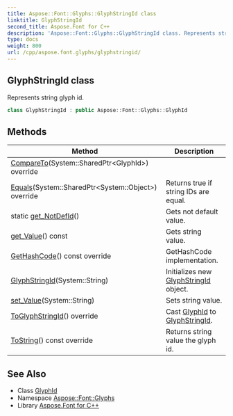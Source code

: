 ```yaml
---
title: Aspose::Font::Glyphs::GlyphStringId class
linktitle: GlyphStringId
second_title: Aspose.Font for C++
description: 'Aspose::Font::Glyphs::GlyphStringId class. Represents string glyph id in C++.'
type: docs
weight: 800
url: /cpp/aspose.font.glyphs/glyphstringid/
---
```

## GlyphStringId class


Represents string glyph id.

```cpp
class GlyphStringId : public Aspose::Font::Glyphs::GlyphId
```

## Methods

| Method | Description |
| --- | --- |
| [CompareTo](./compareto/)(System::SharedPtr\<GlyphId\>) override |  |
| [Equals](./equals/)(System::SharedPtr\<System::Object\>) override | Returns true if string IDs are equal. |
| static [get_NotDefId](./get_notdefid/)() | Gets not default value. |
| [get_Value](./get_value/)() const | Gets string value. |
| [GetHashCode](./gethashcode/)() const override | GetHashCode implementation. |
| [GlyphStringId](./glyphstringid/)(System::String) | Initializes new [GlyphStringId](./) object. |
| [set_Value](./set_value/)(System::String) | Sets string value. |
| [ToGlyphStringId](./toglyphstringid/)() override | Cast [GlyphId](../glyphid/) to [GlyphStringId](./). |
| [ToString](./tostring/)() const override | Returns string value the glyph id. |
## See Also

* Class [GlyphId](../glyphid/)
* Namespace [Aspose::Font::Glyphs](../)
* Library [Aspose.Font for C++](../../)
